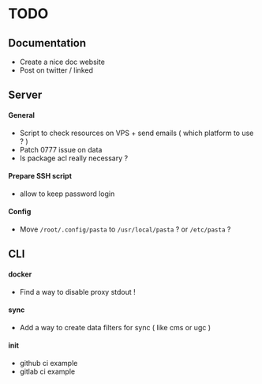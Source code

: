 # TODO

## Documentation

- Create a nice doc website
- Post on twitter / linked

## Server

#### General
- Script to check resources on VPS + send emails ( which platform to use ? )
- Patch 0777 issue on data
- Is package acl really necessary ?

#### Prepare SSH script
- allow to keep password login

#### Config
- Move `/root/.config/pasta` to `/usr/local/pasta` ? or `/etc/pasta` ?


## CLI

#### docker
- Find a way to disable proxy stdout !

#### sync
- Add a way to create data filters for sync ( like cms or ugc )

#### init
- github ci example
- gitlab ci example